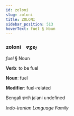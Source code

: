 ```yaml
---
id: zoloni
slug: zoloni
title: ZOLONİ
sidebar_position: 513
hoverText: fuel § Noun
---
```


### zoloni&emsp;<span kind="abugida">ⱴʓƨɟ</span>

*fuel* **§** Noun

**Verb**: to be fuel

**Noun**: fuel

**Modifier**: fuel-related

Bengali জ্বালানি jalani undefined

*Indo-Iranian Language Family*